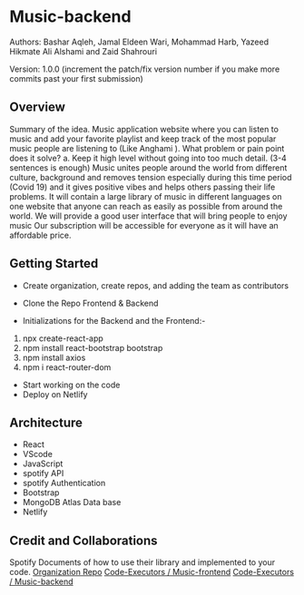# Music-backend

Authors: Bashar Aqleh, Jamal Eldeen Wari, Mohammad Harb, Yazeed Hikmate Ali Alshami
and Zaid Shahrouri

Version: 1.0.0 (increment the patch/fix version number if you make more commits past your first submission)

## Overview

Summary of the idea. Music application website where you can listen to music and add your favorite playlist and keep track of the most popular music people are listening to (Like Anghami ).  What problem or pain point does it solve? a. Keep it high level without going into too much detail. (3-4 sentences is enough) Music unites people around the world from different culture, background and removes tension especially during this time period (Covid 19) and it gives positive vibes and helps others passing their life problems.  It will contain a large library of music in different languages on one website that anyone can reach as easily as possible from around the world.  We will provide a good user interface that will bring people to enjoy music  Our subscription will be accessible for everyone as it will have an affordable price.

## Getting Started

- Create organization, create repos, and adding the team as contributors
- Clone the Repo Frontend & Backend

- Initializations for the Backend and the Frontend:-

1. npx create-react-app
1. npm install react-bootstrap bootstrap
1. npm install axios
1. npm i react-router-dom

- Start working on the code
- Deploy on Netlify

## Architecture

- React
- VScode
- JavaScript
- spotify API
- spotify Authentication
- Bootstrap
- MongoDB Atlas Data base
- Netlify

## Credit and Collaborations

Spotify Documents of how to use their library and implemented to your code.
[Organization Repo](https://github.com/Code-Executors)
[Code-Executors / Music-frontend](https://github.com/Code-Executors/Music-frontend)
[Code-Executors / Music-backend](https://github.com/Code-Executors/Music-backend)

